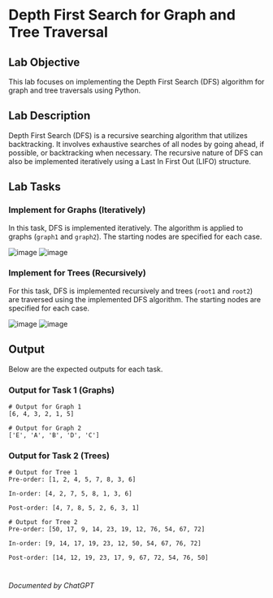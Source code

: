 # Depth First Search for Graph and Tree Traversal

## Lab Objective
This lab focuses on implementing the Depth First Search (DFS) algorithm for graph and tree traversals using Python.

## Lab Description
Depth First Search (DFS) is a recursive searching algorithm that utilizes backtracking. It involves exhaustive searches of all nodes by going ahead, if possible, or backtracking when necessary. The recursive nature of DFS can also be implemented iteratively using a Last In First Out (LIFO) structure.

## Lab Tasks

### Implement for Graphs (Iteratively)
In this task, DFS is implemented iteratively. The algorithm is applied to graphs (`graph1` and `graph2`). The starting nodes are specified for each case.

![image](https://github.com/WajeehaTahir/ai-and-dss-labs/assets/88159584/8bdf856d-f710-4e99-b980-7b3bfd70b05d) ![image](https://github.com/WajeehaTahir/ai-and-dss-labs/assets/88159584/755bf8c2-06ed-401d-884f-35992bfacdf0)


### Implement for Trees (Recursively)
For this task, DFS is implemented recursively and trees (`root1` and `root2`) are traversed using the implemented DFS algorithm. The starting nodes are specified for each case.

![image](https://github.com/WajeehaTahir/ai-and-dss-labs/assets/88159584/26414a71-ec0d-460a-8a54-89641dbbc0c3) ![image](https://github.com/WajeehaTahir/ai-and-dss-labs/assets/88159584/ae687779-a640-4b9a-a94e-454338bb1042)


## Output
Below are the expected outputs for each task.

### Output for Task 1 (Graphs)
```
# Output for Graph 1
[6, 4, 3, 2, 1, 5]

# Output for Graph 2
['E', 'A', 'B', 'D', 'C']
```

### Output for Task 2 (Trees)
```
# Output for Tree 1
Pre-order: [1, 2, 4, 5, 7, 8, 3, 6]

In-order: [4, 2, 7, 5, 8, 1, 3, 6]

Post-order: [4, 7, 8, 5, 2, 6, 3, 1]

# Output for Tree 2
Pre-order: [50, 17, 9, 14, 23, 19, 12, 76, 54, 67, 72]

In-order: [9, 14, 17, 19, 23, 12, 50, 54, 67, 76, 72]

Post-order: [14, 12, 19, 23, 17, 9, 67, 72, 54, 76, 50]
```

#
_Documented by ChatGPT_
